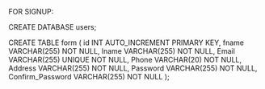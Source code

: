 FOR SIGNUP:


CREATE DATABASE users;


CREATE TABLE form (
    id INT AUTO_INCREMENT PRIMARY KEY,
    fname VARCHAR(255) NOT NULL,
    lname VARCHAR(255) NOT NULL,
    Email VARCHAR(255) UNIQUE NOT NULL,
    Phone VARCHAR(20) NOT NULL,
    Address VARCHAR(255) NOT NULL,
    Password VARCHAR(255) NOT NULL,
    Confirm_Password VARCHAR(255) NOT NULL
);

